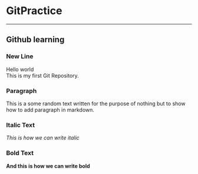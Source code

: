 # GitPractice
---
## Github learning
### New Line
Hello world  
This is my first Git Repository.

### Paragraph
This is a some random text written for the purpose of nothing but to show how to add paragraph in markdown.

### Italic Text
_This is how we can write italic_

### Bold Text
__And this is how we can write bold__



